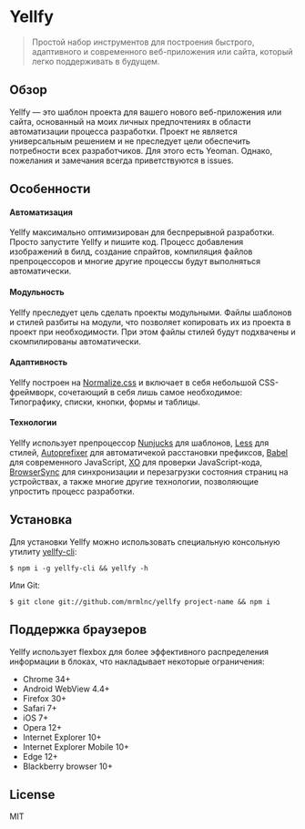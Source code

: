 # Yellfy

> Простой набор инструментов для построения быстрого, адаптивного и современного веб-приложения или сайта, который легко поддерживать в будущем.

## Обзор

Yellfy — это шаблон проекта для вашего нового веб-приложения или сайта, основанный на моих личных предпочтениях в области автоматизации процесса разработки. Проект не является универсальным решением и не преследует цели обеспечить потребности всех разработчиков. Для этого есть Yeoman. Однако, пожелания и замечания всегда приветствуются в issues.

## Особенности

#### Автоматизация

Yellfy максимально оптимизирован для беспрерывной разработки. Просто запустите Yellfy и пишите код. Процесс добавления изображений в билд, создание спрайтов, компиляция файлов препроцессоров и многие другие процессы будут выполняться автоматически.

#### Модульность

Yellfy преследует цель сделать проекты модульными. Файлы шаблонов и стилей разбиты на модули, что позволяет копировать их из проекта в проект при необходимости. При этом файлы стилей будут подхвачены и скомпилированы автоматически.

#### Адаптивность

Yellfy построен на [Normalize.css](http://necolas.github.io/normalize.css/) и включает в себя небольшой CSS-фреймворк, сочетающий в себя лишь самое необходимое: Типографику, списки, кнопки, формы и таблицы.

#### Технологии

Yellfy использует препроцессор [Nunjucks](https://mozilla.github.io/nunjucks/) для шаблонов, [Less](http://lesscss.org/) для стилей, [Autoprefixer](https://github.com/postcss/autoprefixer) для автоматичекой расстановки префиксов, [Babel](https://babeljs.io/) для современного JavaScript, [XO](https://github.com/sindresorhus/xo) для проверки JavaScript-кода, [BrowserSync](https://www.browsersync.io/) для синхронизации и перезагрузки состояния страниц на устройствах, а также многие другие технологии, позволяющие упростить процесс разработки.

## Установка

Для установки Yellfy можно использовать специальную консольную утилиту [yellfy-cli](https://www.npmjs.com/package/yellfy-cli):

```shell
$ npm i -g yellfy-cli && yellfy -h
```

Или Git:

```shell
$ git clone git://github.com/mrmlnc/yellfy project-name && npm i
```

## Поддержка браузеров

Yellfy использует flexbox для более эффективного распределения информации в блоках, что накладывает некоторые ограничения:

  * Chrome 34+
  * Android WebView 4.4+
  * Firefox 30+
  * Safari 7+
  * iOS 7+
  * Opera 12+
  * Internet Explorer 10+
  * Internet Explorer Mobile 10+
  * Edge 12+
  * Blackberry browser 10+

## License

MIT
